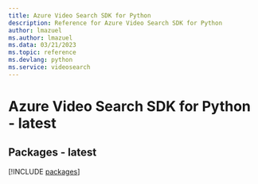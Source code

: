 ```yaml
---
title: Azure Video Search SDK for Python
description: Reference for Azure Video Search SDK for Python
author: lmazuel
ms.author: lmazuel
ms.data: 03/21/2023
ms.topic: reference
ms.devlang: python
ms.service: videosearch
---
```

# Azure Video Search SDK for Python - latest
## Packages - latest
[!INCLUDE [packages](video-search-index.md)]